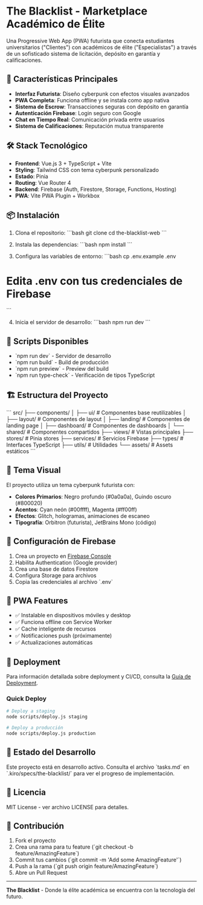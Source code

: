 # The Blacklist - Marketplace Académico de Élite

Una Progressive Web App (PWA) futurista que conecta estudiantes universitarios ("Clientes") con académicos de élite ("Especialistas") a través de un sofisticado sistema de licitación, depósito en garantía y calificaciones.

## 🚀 Características Principales

- **Interfaz Futurista**: Diseño cyberpunk con efectos visuales avanzados
- **PWA Completa**: Funciona offline y se instala como app nativa
- **Sistema de Escrow**: Transacciones seguras con depósito en garantía
- **Autenticación Firebase**: Login seguro con Google
- **Chat en Tiempo Real**: Comunicación privada entre usuarios
- **Sistema de Calificaciones**: Reputación mutua transparente

## 🛠️ Stack Tecnológico

- **Frontend**: Vue.js 3 + TypeScript + Vite
- **Styling**: Tailwind CSS con tema cyberpunk personalizado
- **Estado**: Pinia
- **Routing**: Vue Router 4
- **Backend**: Firebase (Auth, Firestore, Storage, Functions, Hosting)
- **PWA**: Vite PWA Plugin + Workbox

## 📦 Instalación

1. Clona el repositorio:
\`\`\`bash
git clone <repository-url>
cd the-blacklist-web
\`\`\`

2. Instala las dependencias:
\`\`\`bash
npm install
\`\`\`

3. Configura las variables de entorno:
\`\`\`bash
cp .env.example .env
# Edita .env con tus credenciales de Firebase
\`\`\`

4. Inicia el servidor de desarrollo:
\`\`\`bash
npm run dev
\`\`\`

## 🔧 Scripts Disponibles

- \`npm run dev\` - Servidor de desarrollo
- \`npm run build\` - Build de producción
- \`npm run preview\` - Preview del build
- \`npm run type-check\` - Verificación de tipos TypeScript

## 🏗️ Estructura del Proyecto

\`\`\`
src/
├── components/
│   ├── ui/                 # Componentes base reutilizables
│   ├── layout/             # Componentes de layout
│   ├── landing/            # Componentes de landing page
│   ├── dashboard/          # Componentes de dashboards
│   └── shared/             # Componentes compartidos
├── views/                  # Vistas principales
├── stores/                 # Pinia stores
├── services/               # Servicios Firebase
├── types/                  # Interfaces TypeScript
├── utils/                  # Utilidades
└── assets/                 # Assets estáticos
\`\`\`

## 🎨 Tema Visual

El proyecto utiliza un tema cyberpunk futurista con:

- **Colores Primarios**: Negro profundo (#0a0a0a), Guindo oscuro (#800020)
- **Acentos**: Cyan neón (#00ffff), Magenta (#ff00ff)
- **Efectos**: Glitch, hologramas, animaciones de escaneo
- **Tipografía**: Orbitron (futurista), JetBrains Mono (código)

## 🔐 Configuración de Firebase

1. Crea un proyecto en [Firebase Console](https://console.firebase.google.com)
2. Habilita Authentication (Google provider)
3. Crea una base de datos Firestore
4. Configura Storage para archivos
5. Copia las credenciales al archivo \`.env\`

## 📱 PWA Features

- ✅ Instalable en dispositivos móviles y desktop
- ✅ Funciona offline con Service Worker
- ✅ Cache inteligente de recursos
- ✅ Notificaciones push (próximamente)
- ✅ Actualizaciones automáticas

## 🚀 Deployment

Para información detallada sobre deployment y CI/CD, consulta la [Guía de Deployment](docs/DEPLOYMENT.md).

### Quick Deploy

```bash
# Deploy a staging
node scripts/deploy.js staging

# Deploy a producción
node scripts/deploy.js production
```

## 🚧 Estado del Desarrollo

Este proyecto está en desarrollo activo. Consulta el archivo \`tasks.md\` en \`.kiro/specs/the-blacklist/\` para ver el progreso de implementación.

## 📄 Licencia

MIT License - ver archivo LICENSE para detalles.

## 🤝 Contribución

1. Fork el proyecto
2. Crea una rama para tu feature (\`git checkout -b feature/AmazingFeature\`)
3. Commit tus cambios (\`git commit -m 'Add some AmazingFeature'\`)
4. Push a la rama (\`git push origin feature/AmazingFeature\`)
5. Abre un Pull Request

---

**The Blacklist** - Donde la élite académica se encuentra con la tecnología del futuro.